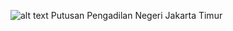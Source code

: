 ![alt text](https://github.com/nanajem1/codelab/blob/main/logoedit2-20240819070650.png?raw=true) Putusan Pengadilan Negeri Jakarta Timur
